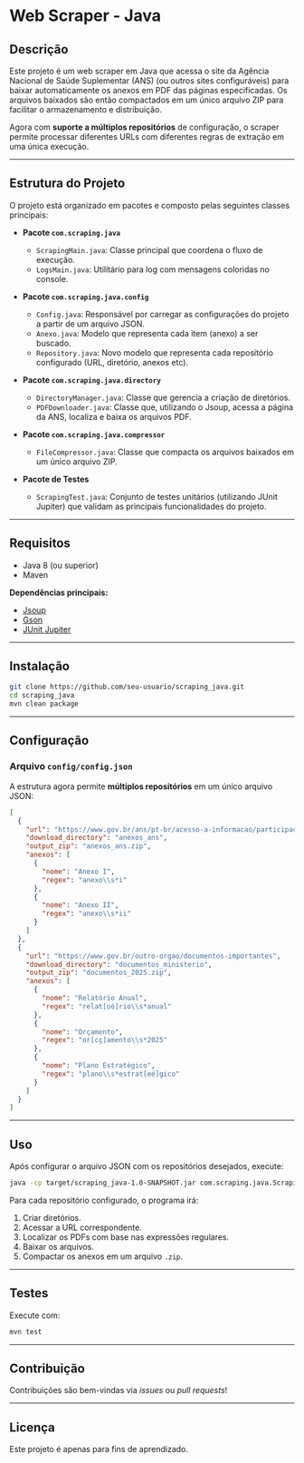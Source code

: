 # Web Scraper - Java

## Descrição

Este projeto é um web scraper em Java que acessa o site da Agência Nacional de Saúde Suplementar (ANS) (ou outros sites configuráveis) para baixar automaticamente os anexos em PDF das páginas especificadas. Os arquivos baixados são então compactados em um único arquivo ZIP para facilitar o armazenamento e distribuição.

Agora com **suporte a múltiplos repositórios** de configuração, o scraper permite processar diferentes URLs com diferentes regras de extração em uma única execução.

---

## Estrutura do Projeto

O projeto está organizado em pacotes e composto pelas seguintes classes principais:

- **Pacote `com.scraping.java`**
    - `ScrapingMain.java`: Classe principal que coordena o fluxo de execução.
    - `LogsMain.java`: Utilitário para log com mensagens coloridas no console.

- **Pacote `com.scraping.java.config`**
    - `Config.java`: Responsável por carregar as configurações do projeto a partir de um arquivo JSON.
    - `Anexo.java`: Modelo que representa cada item (anexo) a ser buscado.
    - `Repository.java`: Novo modelo que representa cada repositório configurado (URL, diretório, anexos etc).

- **Pacote `com.scraping.java.directory`**
    - `DirectoryManager.java`: Classe que gerencia a criação de diretórios.
    - `PDFDownloader.java`: Classe que, utilizando o Jsoup, acessa a página da ANS, localiza e baixa os arquivos PDF.

- **Pacote `com.scraping.java.compressor`**
    - `FileCompressor.java`: Classe que compacta os arquivos baixados em um único arquivo ZIP.

- **Pacote de Testes**
    - `ScrapingTest.java`: Conjunto de testes unitários (utilizando JUnit Jupiter) que validam as principais funcionalidades do projeto.

---

## Requisitos

- Java 8 (ou superior)
- Maven

**Dependências principais:**
- [Jsoup](https://jsoup.org/)
- [Gson](https://github.com/google/gson)
- [JUnit Jupiter](https://junit.org/junit5/)

---

## Instalação

```bash
git clone https://github.com/seu-usuario/scraping_java.git
cd scraping_java
mvn clean package
```

---

## Configuração

### Arquivo `config/config.json`

A estrutura agora permite **múltiplos repositórios** em um único arquivo JSON:

```json
[
  {
    "url": "https://www.gov.br/ans/pt-br/acesso-a-informacao/participacao-da-sociedade/atualizacao-do-rol-de-procedimentos",
    "download_directory": "anexos_ans",
    "output_zip": "anexos_ans.zip",
    "anexos": [
      {
        "nome": "Anexo I",
        "regex": "anexo\\s*i"
      },
      {
        "nome": "Anexo II",
        "regex": "anexo\\s*ii"
      }
    ]
  },
  {
    "url": "https://www.gov.br/outro-orgao/documentos-importantes",
    "download_directory": "documentos_ministerio",
    "output_zip": "documentos_2025.zip",
    "anexos": [
      {
        "nome": "Relatório Anual",
        "regex": "relat[oó]rio\\s*anual"
      },
      {
        "nome": "Orçamento",
        "regex": "or[cç]amento\\s*2025"
      },
      {
        "nome": "Plano Estratégico",
        "regex": "plano\\s*estrat[eé]gico"
      }
    ]
  }
]
```

---

## Uso

Após configurar o arquivo JSON com os repositórios desejados, execute:

```bash
java -cp target/scraping_java-1.0-SNAPSHOT.jar com.scraping.java.ScrapingMain
```

Para cada repositório configurado, o programa irá:

1. Criar diretórios.
2. Acessar a URL correspondente.
3. Localizar os PDFs com base nas expressões regulares.
4. Baixar os arquivos.
5. Compactar os anexos em um arquivo `.zip`.

---

## Testes

Execute com:

```bash
mvn test
```

---

## Contribuição

Contribuições são bem-vindas via _issues_ ou _pull requests_!

---

## Licença

Este projeto é apenas para fins de aprendizado.



